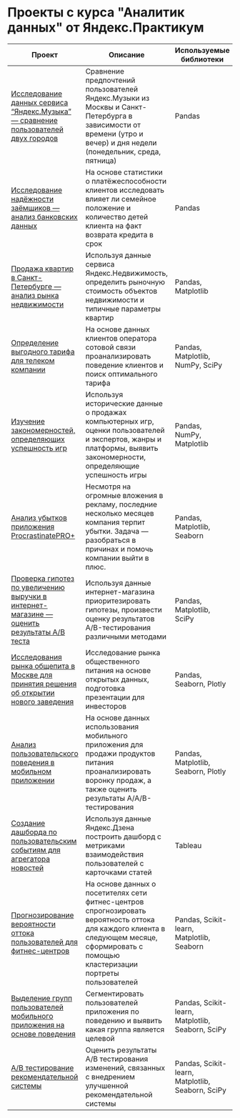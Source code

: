 # Проекты с курса "Аналитик данных" от Яндекс.Практикум



| Проект  | Описание| Используемые библиотеки|
| ------------- | ------------- |------------- |
|[Исследование данных сервиса “Яндекс.Музыка” — сравнение пользователей двух городов](https://github.com/zakirovaeo/yandex-praktikum-projects/tree/master/1_big_cities_music)  | Сравнение предпочтений пользователей Яндекс.Музыки из Москвы и Санкт-Петербурга в зависимости от времени (утро и вечер) и дня недели (понедельник, среда, пятница) | Pandas|
| [Исследование надёжности заёмщиков — анализ банковских данных](https://github.com/zakirovaeo/yandex-praktikum-projects/tree/master/2_borrowers_reliability%20_esearch)  | На основе статистики о платёжеспособности клиентов исследовать влияет ли семейное положение и количество детей клиента на факт возврата кредита в срок  | Pandas|
|[Продажа квартир в Санкт-Петербурге — анализ рынка недвижимости](https://github.com/zakirovaeo/yandex-praktikum-projects/tree/master/3_appartment_ads_research) |Используя данные сервиса Яндекс.Недвижимость, определить рыночную стоимость объектов недвижимости и типичные параметры квартир | Pandas, Matplotlib|
|[Определение выгодного тарифа для телеком компании](https://github.com/zakirovaeo/yandex-praktikum-projects/tree/master/4_perspective_tariff_for_telecom) | На основе данных клиентов оператора сотовой связи проанализировать поведение клиентов и поиск оптимального тарифа|Pandas, Matplotlib, NumPy, SciPy |
|[Изучение закономерностей, определяющих успешность игр](https://github.com/zakirovaeo/yandex-praktikum-projects/tree/master/5_computer_game_success_research) |Используя исторические данные о продажах компьютерных игр, оценки пользователей и экспертов, жанры и платформы, выявить закономерности, определяющие успешность игры |Pandas, NumPy, Matplotlib |
|[Анализ убытков приложения ProcrastinatePRO+](https://github.com/zakirovaeo/yandex-praktikum-projects/tree/master/6_app_loss_analysis) |Несмотря на огромные вложения в рекламу, последние несколько месяцев компания терпит убытки. Задача — разобраться в причинах и помочь компании выйти в плюс. |Pandas, Matplotlib, Seaborn |
|[Проверка гипотез по увеличению выручки в интернет-магазине — оценить результаты A/B теста](https://github.com/zakirovaeo/yandex-praktikum-projects/tree/master/7_online_shop_hyphotesis_testing) | Используя данные интернет-магазина приоритезировать гипотезы, произвести оценку результатов A/B-тестирования различными методами| Pandas, Matplotlib, SciPy|
|[Исследования рынка общепита в Москве для принятия решения об открытии нового заведения](https://github.com/zakirovaeo/yandex-praktikum-projects/tree/master/8_Moscow_restaurants_research) |Исследование рынка общественного питания на основе открытых данных, подготовка презентации для инвесторов | Pandas, Seaborn, Plotly|
|[Анализ пользовательского поведения в мобильном приложении](https://github.com/zakirovaeo/yandex-praktikum-projects/tree/master/9_grocery_mobile_app_user_behavior_research) | На основе данных использования мобильного приложения для продажи продуктов питания проанализировать воронку продаж, а также оценить результаты A/A/B-тестирования| Pandas, Matplotlib, Seaborn, Plotly|
|[Создание дашборда по пользовательским событиям для агрегатора новостей](https://github.com/zakirovaeo/yandex-praktikum-projects/tree/master/10_news_dashboard) | Используя данные Яндекс.Дзена построить дашборд с метриками взаимодействия пользователей с карточками статей| Tableau|
|[Прогнозирование вероятности оттока пользователей для фитнес-центров](https://github.com/zakirovaeo/yandex-praktikum-projects/tree/master/11_customer_churn_prediction) | На основе данных о посетителях сети фитнес-центров спрогнозировать вероятность оттока для каждого клиента в следующем месяце, сформировать с помощью кластеризации портреты пользователей| Pandas, Scikit-learn, Matplotlib, Seaborn|
|[Выделение групп пользователей мобильного приложения на основе поведения](https://github.com/zakirovaeo/yandex-praktikum-projects/tree/master/12_mobile_app_users_clusterization) | Сегментировать пользователей приложения по поведению и выявить какая группа является целевой| Pandas, Scikit-learn, Matplotlib, Seaborn, SciPy|
|[A/B тестирование рекомендательной системы](https://github.com/zakirovaeo/yandex-praktikum-projects/tree/master/13_recommendation_system_AB_test) | Оценить результаты A/B тестирования изменений, связанных с внедрением улучшенной рекомендательной системы| Pandas, Scikit-learn, Matplotlib, Seaborn, SciPy|

